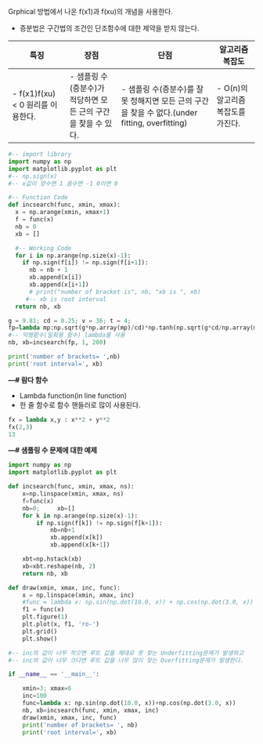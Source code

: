 Grphical 방법에서 나온 f(x1)과 f(xu)의 개념을 사용한다.

- 증분법은 구간법의 조건인 단조함수에 대한 제약을 받지 않는다.

| 특징 | 장점 | 단점 | 알고리즘 복잡도 |
| --- | --- | --- | --- |
| - f(x1)f(xu) < 0 원리를 이용한다. | - 샘플링 수(증분수)가 적당하면 모든 근의 구간을 찾을 수 있다. | - 샘플링 수(증분수)를 잘못 정해지면 모든 근의 구간을 찾을 수 없다.(under fitting, overfitting) | - O(n)의 알고리즘 복잡도를 가진다. |

```python
#-- import library
import numpy as np
import matplotlib.pyplot as plt
#-- np.sign(x)
#-- x값이 양수면 1 음수면 -1 0이면 0

#-- Function Code
def incsearch(func, xmin, xmax):
  x = np.arange(xmin, xmax+1)
  f = func(x)
  nb = 0
  xb = []

  #-- Working Code
  for i in np.arange(np.size(x)-1):
    if np.sign(f[i]) != np.sign(f[i+1]):
      nb = nb + 1
      xb.append(x[i])
      xb.append(x[i+1])
      # print("number of bracket is", nb, "xb is ", xb)
     #-- xb is root interval   
  return nb, xb

g = 9.81; cd = 0.25; v = 36; t = 4;
fp=lambda mp:np.sqrt(g*np.array(mp)/cd)*np.tanh(np.sqrt(g*cd/np.array(mp))*t)-v
#-- 익명함수(일회용 함수) lambda를 사용
nb, xb=incsearch(fp, 1, 200)

print('number of brackets= ',nb)
print('root interval=', xb)
```

**—# 람다 함수**

- Lambda function(in line function)
- 한 줄 함수로 함수 핸들러로 많이 사용된다.

```python
fx = lambda x,y : x**2 + y**2
fx(2,3)
13
```

**—# 샘플링 수 문제에 대한 예제**

```python
import numpy as np
import matplotlib.pyplot as plt

def incsearch(func, xmin, xmax, ns):
    x=np.linspace(xmin, xmax, ns)
    f=func(x)
    nb=0;     xb=[]
    for k in np.arange(np.size(x)-1):
        if np.sign(f[k]) != np.sign(f[k+1]):
            nb=nb+1
            xb.append(x[k])
            xb.append(x[k+1])

    xbt=np.hstack(xb)
    xb=xbt.reshape(nb, 2)
    return nb, xb

def draw(xmin, xmax, inc, func):
    x = np.linspace(xmin, xmax, inc)
    #func = lambda x: np.sin(np.dot(10.0, x)) + np.cos(np.dot(3.0, x))
    f1 = func(x)
    plt.figure(1)
    plt.plot(x, f1, 'ro-')
    plt.grid()
    plt.show()

#-- inc의 값이 너무 작으면 루트 값을 제대로 못 찾는 Underfitting문제가 발생하고
#-- inc의 값이 너무 크다면 루트 값을 너무 많이 찾는 Overfitting문제가 발생한다.

if __name__ == '__main__':

    xmin=3; xmax=6
    inc=100
    func=lambda x: np.sin(np.dot(10.0, x))+np.cos(np.dot(3.0, x))
    nb, xb=incsearch(func, xmin, xmax, inc)
    draw(xmin, xmax, inc, func)
    print('number of brackets= ', nb)
    print('root interval=', xb)
```